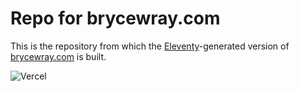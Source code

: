 # Repo for brycewray.com

This is the repository from which the [Eleventy](https://11ty.dev)-generated version of [brycewray.com](https://www.brycewray.com/) is built.

![Vercel](https://therealsujitk-vercel-badge.vercel.app/?app=eleventy-site-vercel&style=plastic)
